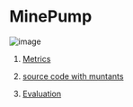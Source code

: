 
# MinePump

![image](https://raw.githubusercontent.com/test4cc/vamos2020/master/featureModel/MinePump.JPG)

1. [Metrics](https://github.com/test4cc/vamos2020/blob/master/metrics/MinePump.csv)
 
2. [source code with muntants](https://github.com/test4cc/vamos2020/tree/master/dataset_with_mutant/MinePump)

3. [Evaluation](https://github.com/test4cc/vamos2020/tree/master/workspace_IncLing//MinePump)
